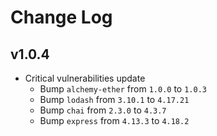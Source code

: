# Change Log

## v1.0.4

- Critical vulnerabilities update
  - Bump `alchemy-ether` from `1.0.0` to `1.0.3`
  - Bump `lodash` from `3.10.1` to `4.17.21`
  - Bump `chai` from `2.3.0` to `4.3.7`
  - Bump `express` from `4.13.3` to `4.18.2`
